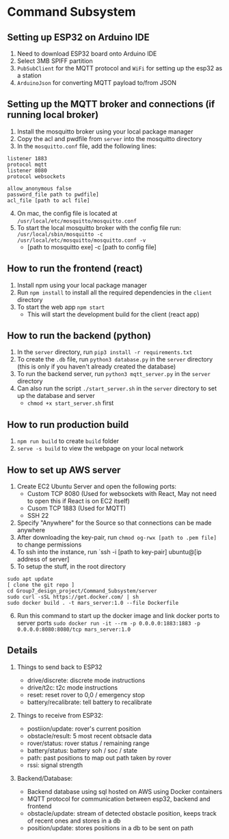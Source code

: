 # Command Subsystem

## Setting up ESP32 on Arduino IDE
1. Need to download ESP32 board onto Arduino IDE
2. Select 3MB SPIFF partition
3. `PubSubClient` for the MQTT protocol and `WiFi` for setting up the esp32 as a station
4. `ArduinoJson` for converting MQTT payload to/from JSON

## Setting up the MQTT broker and connections (if running local broker)
1. Install the mosquitto broker using your local package manager
2. Copy the acl and pwdfile from `server` into the mosquitto directory
3. In the `mosquitto.conf` file, add the following lines:

```
listener 1883
protocol mqtt
listener 8080
protocol websockets

allow_anonymous false
password_file path to pwdfile]
acl_file [path to acl file]
```
4. On mac, the config file is located at `/usr/local/etc/mosquitto/mosquitto.conf`
5. To start the local mosquitto broker with the config file run: `/usr/local/sbin/mosquitto -c /usr/local/etc/mosquitto/mosquitto.conf -v`
    - [path to mosquitto exe] -c [path to config file]

## How to run the frontend (react)
1. Install npm using your local package manager 
2. Run `npm install` to install all the required dependencies in the `client` directory
3. To start the web app `npm start`
    - This will start the development build for the client (react app)

## How to run the backend (python)
1. In the `server` directory, run `pip3 install -r requirements.txt`
2. To create the `.db` file, run `python3 database.py` in the `server` directory (this is only if you haven't already created the database)
3. To run the backend server, run `python3 mqtt_server.py` in the `server` directory
4. Can also run the script `./start_server.sh` in the `server` directory to set up the database and server
    - `chmod +x start_server.sh` first

## How to run production build
1. `npm run build` to create `build` folder
2. `serve -s build` to view the webpage on your local network

## How to set up AWS server
1. Create EC2 Ubuntu Server and open the following ports:
    - Custom TCP 8080 (Used for websockets with React, May not need to open this if React is on EC2 itself)
    - Cusom TCP 1883 (Used for MQTT)
    - SSH 22
2. Specify "Anywhere" for the Source so that connections can be made anywhere
3. After downloading the key-pair, run `chmod og-rwx [path to .pem file]` to change permissions
4. To ssh into the instance, run `ssh -i [path to key-pair] ubuntu@[ip address of server]
5. To setup the stuff, in the root directory
```
sudo apt update
[ clone the git repo ]
cd Group7_design_project/Command_Subsystem/server
sudo curl -sSL https://get.docker.com/ | sh
sudo docker build . -t mars_server:1.0 --file Dockerfile 
```
6. Run this command to start up the docker image and link docker ports to server ports
`sudo docker run -it --rm -p 0.0.0.0:1883:1883 -p 0.0.0.0:8080:8080/tcp mars_server:1.0`
## Details
1. Things to send back to ESP32
    - drive/discrete: discrete mode instructions 
    - drive/t2c: t2c mode instructions
    - reset: reset rover to 0,0 / emergency stop
    - battery/recalibrate: tell battery to recalibrate

2. Things to receive from ESP32:
    - postiion/update: rover's current position
    - obstacle/result: 5 most recent obtsacle data
    - rover/status: rover status / remaining range
    - battery/status: battery soh / soc / state
    - path: past positions to map out path taken by rover
    - rssi: signal strength

3. Backend/Database:
    - Backend database using sql hosted on AWS using Docker containers
    - MQTT protocol for communication between esp32, backend and frontend
    - obstacle/update: stream of detected obstacle position, keeps track of recent ones and stores in a db
    - position/update: stores positions in a db to be sent on path 